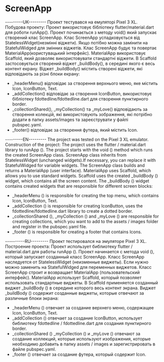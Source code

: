# ScreenApp

---------UK---------
Проект тестувався на емуляторі Pixel 3 XL.
Побудова проекту:
Проект використовує бібліотеку flutter/material.dart для роботи runApp().
Проект починається з методу void() який запускає створений клас ScreenApp.
Клас ScreenApp успадковується від StatelessWidget(незмінні віджети). Якщо потібно можна замінити на StatefulWidged для змінних віджетів.
Клас ScreenApp будує та повертає MaterialApp(користувацький інтерфейс).
MaterialApp використовує Scaffold, який дозволяє використовувати стандартні віджети.
В Scaffold застосовується створений віджет _buildBody(), в середині якого є весь контент екрану.
Віджет _buildBody() містить створені віджети, які відповідають за різні блоки екрану:
- _headerMenu() відповідає за створення верхнього меню, яке містить Icon, IconButton, Text.
- _addCollection() відповідає за створення IconButton, використовує бібліотеку fdottedline/fdottedline.dart для створення пунктирного border.
- _collectionShared(), _myCollection() та _myLove() відповідають за створення колекцій, які використовують зображення, які потрібно додати в папку assets/images та зареєструвати у файлі pubspec.yaml.
- _footer() відповідає за створення футера, який містить Icon.

---------EN---------
The project was tested on the Pixel 3 XL emulator.
Construction of the project:
The project uses the flutter / material.dart library to runApp ().
The project starts with the void () method which runs the created ScreenApp class.
ScreenApp class inherits from StatelessWidget (unchanged widgets).If necessary, you can replace it with StatefulWidged for variable widgets.
The ScreenApp class builds and returns a MaterialApp (user interface).
MaterialApp uses Scaffold, which allows you to use standard widgets.
Scaffold uses the created _buildBody () widget, which contains all the screen content.
The _buildBody () widget contains created widgets that are responsible for different screen blocks:
- _headerMenu () is responsible for creating the top menu, which contains Icon, IconButton, Text.
- _addCollection () is responsible for creating IconButton, uses the fdottedline/fdottedline.dart library to create a dotted border.
- _collectionShared (), _myCollection () and _myLove () are responsible for creating collections, which you want to add to the assets / images folder and register in the pubspec.yaml file.
- _footer () is responsible for creating a footer that contains Icons.

----------RU---------
Проект тестировался на эмуляторе Pixel 3 XL.
Построение проекта:
Проект использует библиотеку flutter / material.dart для работы runApp ().
Проект начинается с метода void (), который запускает созданный класс ScreenApp.
Класс ScreenApp наследуется от StatelessWidget (неизменные виджеты). Если нужно можно заменить на StatefulWidged для переменных виджетов.
Класс ScreenApp строит и возвращает MaterialApp (пользовательский интерфейс).
MaterialApp использует Scaffold, который позволяет использовать стандартные виджеты.
В Scaffold применяется созданный виджет _buildBody () в середине которого весь контент экрана.
Виджет _buildBody () содержит созданные виджеты, которые отвечают за различные блоки экрана:
- _headerMenu () отвечает за создание верхнего меню, содержащее Icon, IconButton, Text.
- _addCollection () отвечает за создание IconButton, использует библиотеку fdottedline / fdottedline.dart для создания пунктирного border.
- _collectionShared () _myCollection () и _myLove () отвечают за создание коллекций, которые используют изображения, которые необходимо добавить в папку assets / images и зарегистрировать в файле pubspec.yaml.
- _footer () отвечает за создание футера, который содержит Icon.